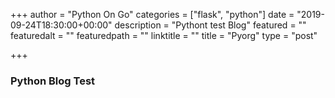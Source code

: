 +++
author = "Python On Go"
categories = ["flask", "python"]
date = "2019-09-24T18:30:00+00:00"
description = "Pythont test Blog"
featured = ""
featuredalt = ""
featuredpath = ""
linktitle = ""
title = "Pyorg"
type = "post"

+++
### Python Blog Test